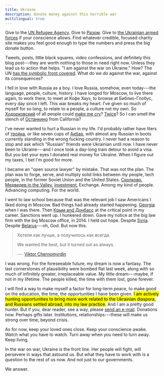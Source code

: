 ```yaml
---
title: Ukraine
description: donate money against this horrible war
multilingual: true
---
```


Give to the [UN Refugee Agency](https://www.unhcr.org/).  Give to [Разом](https://razomforukraine.org/).  Give to [the Ukrainian armed forces](https://bank.gov.ua/en/news/all/natsionalniy-bank-vidkriv-spetsrahunok-dlya-zboru-koshtiv-na-potrebi-armiyi) if your conscience allows.  Find whatever credible, focused charity site makes you feel good enough to type the numbers and press the big donate button.

Tweets, posts, little black squares, video confessions, and definitely this blog post---they are worth nothing to those in need right now.  Unless they lead us to action that helps.  "I am against the war on Ukraine."  How?  The UN [has the symbolic front covered](https://news.un.org/en/story/2022/03/1113152).  What do we _do_ against the war, against its consequences?

I fell in love with Russia as a boy.  I love Russia, somehow, even today---the language, people, culture, history.  I have longed for Moscow, to live there again, to work there, to meet at Кофе Хауз, to browse at Библио-Глобус, every day since I left.  This war breaks my heart.  I've given so much of myself for so long, to relate to a people, a culture not my own.  So [Ходорковский](https://en.wikipedia.org/wiki/Mikhail_Khodorkovsky) of all people could [make me cry](https://youtu.be/tAy5fhKnLyo?t=342)?  [Twice](https://www.youtube.com/watch?v=tAy5fhKnLyo&t=1704s)?  So I can smell the stench of [Останкино](https://www.youtube.com/c/1tv/videos) from California?

I've never wanted to hurt a Russian in my life.  I'd probably rather have liters of [тройка](https://eng.baltika.ru/products/baltika/baltika-3-classic/), or like seven cups of [Акбар](https://ru.wikipedia.org/wiki/Akbar_Tea), with almost any Russian in boots currently standing in the wrong fucking country.  I never had a reason to stop and ask which "Russian" friends were Ukrainian until now.  I have never been to Ukraine---and I once took a day-long train detour to avoid a visa.  But you bet your eyes I donated real money for Ukraine.  When I figure out my taxes, I bet I'm good for more.

I became an "open source lawyer" by mistake.  That was not the plan.  The plan was to forge, serve, and multiply solid links between my people, tech people, in the former Soviet Union and the United States.  [Сколково.](https://en.wikipedia.org/wiki/Skolkovo_Innovation_Center)  [Медведев in the Valley.](https://www.upi.com/News_Photos/News/Medvedevs-US-trip-starts-in-California/3475/)  [Investment.](https://www.ewdn.com/reports/)  Exchange.  Among my kind of people.  Advancing computing.  For the world.

I went to law school because that was the relevant job I saw Americans I liked doing in Moscow.  Bad things had already started happening.  [Georgia](https://en.wikipedia.org/wiki/Russo-Georgian_War) when I was there.  Then [Крым and Донбасс](https://en.wikipedia.org/wiki/Russo-Ukrainian_War) at the critical point in my career.  Sanctions went up.  I hunkered down.  Gave my notice at the big law firm with the big Moscow office, in 2014.  I held out hope.  Despite  [Syria](https://en.wikipedia.org/wiki/Russian_military_intervention_in_the_Syrian_civil_war).  Despite [Belarus](https://en.wikipedia.org/wiki/2020%E2%80%932021_Belarusian_protests)---oh, God.  But now this.

> Хотели как лучше, а получилось как всегда.
>
> We wanted the best, but it turned out as always.
>
> --- [Viktor Chernomyrdin](https://en.wikipedia.org/wiki/Viktor_Chernomyrdin)

I was wrong.  For the foreseeable future, my dream is now a fantasy.  The last cornerstones of plausibility were bombed flat last week, along with so much of infinitely greater, irreplaceable value.  My little dream---maybe, if not in my lifetime.  The people killed, the time with them lost, gone forever.

I will find a way to make myself a factor for long-term peace, to make good on the education, the time, the opportunities I have been given.  <mark>I am actively hunting opportunities to bring more work related to the Ukrainian diaspora, and Russians settled abroad, into my law practice.</mark>  And I am a pretty good hunter.  But if you, dear reader, see a way, please [send an e-mail](mailto:kyle@kemitchell.com).  Donations now.  Perhaps gifts later.  Institutions, relationships---these will make us strong over time, beyond crisis.

As for now, keep your loved ones close.  Keep your conscience awake.  Watch what you have to watch.  Turn away when you need to turn away.  Keep living.

In the war on war, Ukraine is the front line.  Her people will fight, will persevere in ways that astound us.  But what they have to work with is a question to the rest of us now.  And not just to our governments.

We answer.

